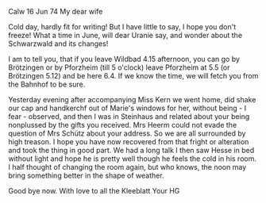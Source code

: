 Calw 16 Jun 74
My dear wife

Cold day, hardly fit for writing! But I have little to say, I hope you don't freeze! What a time in June, will dear Uranie say, and wonder about the Schwarzwald and its changes!

I am to tell you, that if you leave Wildbad 4.15 afternoon, you can go by Brötzingen or by Pforzheim (till 5 o'clock) leave Pforzheim at 5.5 (or Brötzingen 5.12) and be here 6.4. If we know the time, we will fetch you from the Bahnhof to be sure.

Yesterday evening after accompanying Miss Kern we went home, did shake our cap and handkerchf out of Marie's windows for her, without being - I fear - observed, and then I was in Steinhaus and related about your being nonplussed by the gifts you received. Mrs Heerm could not evade the question of Mrs Schütz about your address. So we are all surrounded by high treason. I hope you have now recovered from that fright or alteration and took the thing in good part. We had a long talk I then saw Hesse in bed without light and hope he is pretty well though he feels the cold in his room. I half thought of changing the room again, but who knows, the noon may bring something better in the shape of weather.

Good bye now. With love to all the Kleeblatt
 Your HG
